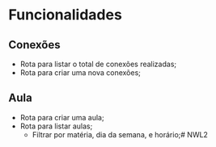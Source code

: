 # Funcionalidades

## Conexões

- Rota para listar o total de conexões realizadas;
- Rota para criar uma nova conexões;

## Aula

- Rota para criar uma aula;
- Rota para listar aulas;
    - Filtrar por matéria, dia da semana, e horário;#   N W L 2  
 